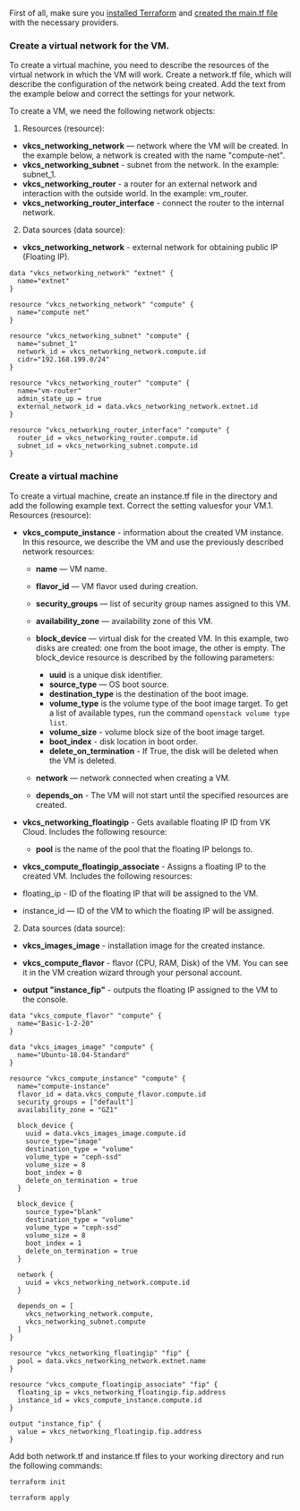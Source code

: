 <warn>

First of all, make sure you [installed Terraform](/docs/en/manage/terraform/quick-start) and [created the main.tf file](/docs/en/manage/terraform/quick-start/configuration) with the necessary providers.

</warn>

### Create a virtual network for the VM.

To create a virtual machine, you need to describe the resources of the virtual network in which the VM will work. Create a network.tf file, which will describe the configuration of the network being created. Add the text from the example below and correct the settings for your network.

To create a VM, we need the following network objects:

1. Resources (resource):

- **vkcs_networking_network** — network where the VM will be created. In the example below, a network is created with the name "compute-net".
- **vkcs_networking_subnet** - subnet from the network. In the example: subnet_1.
- **vkcs_networking_router** - a router for an external network and interaction with the outside world. In the example: vm_router.
- **vkcs_networking_router_interface** - connect the router to the internal network.

2. Data sources (data source):

- **vkcs_networking_network** - external network for obtaining public IP (Floating IP).

```hcl
data "vkcs_networking_network" "extnet" {
  name="extnet"
}

resource "vkcs_networking_network" "compute" {
  name="compute net"
}

resource "vkcs_networking_subnet" "compute" {
  name="subnet_1"
  network_id = vkcs_networking_network.compute.id
  cidr="192.168.199.0/24"
}

resource "vkcs_networking_router" "compute" {
  name="vm-router"
  admin_state_up = true
  external_network_id = data.vkcs_networking_network.extnet.id
}

resource "vkcs_networking_router_interface" "compute" {
  router_id = vkcs_networking_router.compute.id
  subnet_id = vkcs_networking_subnet.compute.id
}
```

### Create a virtual machine

To create a virtual machine, create an instance.tf file in the directory and add the following example text. Correct the setting values ​​for your VM.1. Resources (resource):

- **vkcs_compute_instance** - information about the created VM instance. In this resource, we describe the VM and use the previously described network resources:

  - **name** — VM name.
  - **flavor_id** — VM flavor used during creation.
  - **security_groups** — list of security group names assigned to this VM.
  - **availability_zone** — availability zone of this VM.
  - **block_device** — virtual disk for the created VM. In this example, two disks are created: one from the boot image, the other is empty. The block_device resource is described by the following parameters:

    - **uuid** is a unique disk identifier.
    - **source_type** — OS boot source.
    - **destination_type** is the destination of the boot image.
    - **volume_type** is the volume type of the boot image target. To get a list of available types, run the command `openstack volume type list`.
    - **volume_size** - volume block size of the boot image target.
    - **boot_index** - disk location in boot order.
    - **delete_on_termination** - If True, the disk will be deleted when the VM is deleted.

  - **network** — network connected when creating a VM.
  - **depends_on** - The VM will not start until the specified resources are created.

- **vkcs_networking_floatingip** - Gets available floating IP ID from VK Cloud. Includes the following resource:

  - **pool** is the name of the pool that the floating IP belongs to.

- **vkcs_compute_floatingip_associate** - Assigns a floating IP to the created VM. Includes the following resources:

- floating_ip - ID of the floating IP that will be assigned to the VM.
- instance_id — ID of the VM to which the floating IP will be assigned.

2. Data sources (data source):

- **vkcs_images_image** - installation image for the created instance.
- **vkcs_compute_flavor** - flavor (CPU, RAM, Disk) of the VM. You can see it in the VM creation wizard through your personal account.

- **output "instance_fip"** - outputs the floating IP assigned to the VM to the console.

```hcl
data "vkcs_compute_flavor" "compute" {
  name="Basic-1-2-20"
}

data "vkcs_images_image" "compute" {
  name="Ubuntu-18.04-Standard"
}

resource "vkcs_compute_instance" "compute" {
  name="compute-instance"
  flavor_id = data.vkcs_compute_flavor.compute.id
  security_groups = ["default"]
  availability_zone = "GZ1"

  block_device {
    uuid = data.vkcs_images_image.compute.id
    source_type="image"
    destination_type = "volume"
    volume_type = "ceph-ssd"
    volume_size = 8
    boot_index = 0
    delete_on_termination = true
  }

  block_device {
    source_type="blank"
    destination_type = "volume"
    volume_type = "ceph-ssd"
    volume_size = 8
    boot_index = 1
    delete_on_termination = true
  }

  network {
    uuid = vkcs_networking_network.compute.id
  }

  depends_on = [
    vkcs_networking_network.compute,
    vkcs_networking_subnet.compute
  ]
}

resource "vkcs_networking_floatingip" "fip" {
  pool = data.vkcs_networking_network.extnet.name
}

resource "vkcs_compute_floatingip_associate" "fip" {
  floating_ip = vkcs_networking_floatingip.fip.address
  instance_id = vkcs_compute_instance.compute.id
}

output "instance_fip" {
  value = vkcs_networking_floatingip.fip.address
}
```

Add both network.tf and instance.tf files to your working directory and run the following commands:

```bash
terraform init
```
```bash
terraform apply
```
